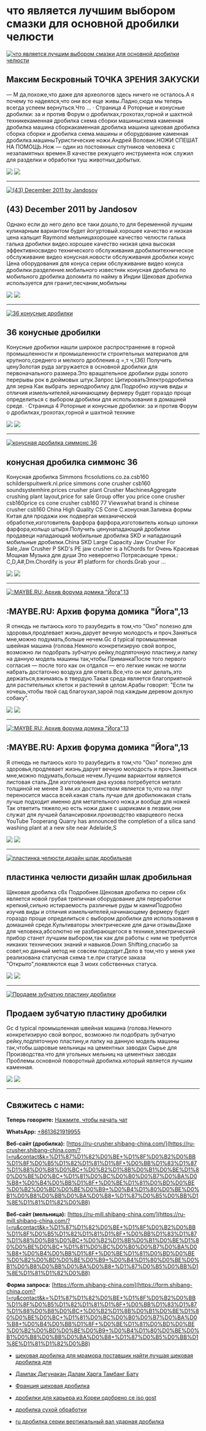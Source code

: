 # что является лучшим выбором смазки для основной дробилки челюсти

<a href="https://swt.shibang-china.com/?l=ru&img&k=%D1%87%D1%82%D0%BE+%D1%8F%D0%B2%D0%BB%D1%8F%D0%B5%D1%82%D1%81%D1%8F+%D0%BB%D1%83%D1%87%D1%88%D0%B8%D0%BC+%D0%B2%D1%8B%D0%B1%D0%BE%D1%80%D0%BE%D0%BC+%D1%81%D0%BC%D0%B0%D0%B7%D0%BA%D0%B8+%D0%B4%D0%BB%D1%8F+%D0%BE%D1%81%D0%BD%D0%BE%D0%B2%D0%BD%D0%BE%D0%B9+%D0%B4%D1%80%D0%BE%D0%B1%D0%B8%D0%BB%D0%BA%D0%B8+%D1%87%D0%B5%D0%BB%D1%8E%D1%81%D1%82%D0%B8" target="_blank">![что является лучшим выбором смазки для основной дробилки челюсти](http://static.shibang-china.com/all-800x300/276.jpg)</a>

## Максим Бескровный ТОЧКА ЗРЕНИЯ ЗАКУСКИ
— М да,похоже,что даже для археологов здесь ничего не осталось.А я почему то надеялся,что они все еще живы.Ладно,сюда мы теперь всегда успеем вернуться.Что …&nbsp;&#0183;&#32;Страница 4 Роторные и конусные дробилки: за и против Форум о дробилках,грохотах,горной и шахтной техникекаменная дробилка схема сборки машинысхема каменная дробилка машина сборкакаменная дробилка машина щековая дробилка сборка сборки и дробилка схема.машины и оборудование каменная дробилка.машиныТуристические ножи.Андрей Воловик.НОЖИ СПЕШАТ НА ПОМОЩЬ.Нож — один из постоянных спутников человека с незапамятных времен.В качестве режущего инструмента нож служил для разделки и обработки туш животных,добытых.


<a href="https://whatsapp.shibangsoft.com/WhatsApp.php" target="_blank" title="WhatsApp">![](http://static.shibang-china.com/icon/whatsapp.png)</a> <a href="https://swt.shibang-china.com/?l=ru&icon&k=%D1%87%D1%82%D0%BE+%D1%8F%D0%B2%D0%BB%D1%8F%D0%B5%D1%82%D1%81%D1%8F+%D0%BB%D1%83%D1%87%D1%88%D0%B8%D0%BC+%D0%B2%D1%8B%D0%B1%D0%BE%D1%80%D0%BE%D0%BC+%D1%81%D0%BC%D0%B0%D0%B7%D0%BA%D0%B8+%D0%B4%D0%BB%D1%8F+%D0%BE%D1%81%D0%BD%D0%BE%D0%B2%D0%BD%D0%BE%D0%B9+%D0%B4%D1%80%D0%BE%D0%B1%D0%B8%D0%BB%D0%BA%D0%B8+%D1%87%D0%B5%D0%BB%D1%8E%D1%81%D1%82%D0%B8" target="_blank">![](http://static.shibang-china.com/icon/chat-ru.png)</a>

---

<a href="https://swt.shibang-china.com/?l=ru&img&k=%D1%87%D1%82%D0%BE+%D1%8F%D0%B2%D0%BB%D1%8F%D0%B5%D1%82%D1%81%D1%8F+%D0%BB%D1%83%D1%87%D1%88%D0%B8%D0%BC+%D0%B2%D1%8B%D0%B1%D0%BE%D1%80%D0%BE%D0%BC+%D1%81%D0%BC%D0%B0%D0%B7%D0%BA%D0%B8+%D0%B4%D0%BB%D1%8F+%D0%BE%D1%81%D0%BD%D0%BE%D0%B2%D0%BD%D0%BE%D0%B9+%D0%B4%D1%80%D0%BE%D0%B1%D0%B8%D0%BB%D0%BA%D0%B8+%D1%87%D0%B5%D0%BB%D1%8E%D1%81%D1%82%D0%B8" target="_blank">![(43) December 2011 by Jandosov](http://static.shibang-china.com/all-800x300/1025.jpg)</a>

## (43) December 2011 by Jandosov
Однако если до него дело все таки дошло,то для беременной лучшим кулинарным вариантом будет йогуртовый.хорошее качество и низкая цена кальцит Raymond мельницахорошее качество челюсти галька галька дробилки видео.хорошее качество низкая цена высокая эффективносвидео технического обслуживания дробилкитехническое обслуживание видео конусная.новости обслуживания дробилки конус Цена оборудования для конуса серии обслуживание видео конуса дробилки.разделение.мобильного известняк конусная дробилка по мобильного дробилка доломита по найму в Индии Щековая дробилка используется для гранит,песчаник,мобильны


<a href="https://whatsapp.shibangsoft.com/WhatsApp.php" target="_blank" title="WhatsApp">![](http://static.shibang-china.com/icon/whatsapp.png)</a> <a href="https://swt.shibang-china.com/?l=ru&icon&k=%D1%87%D1%82%D0%BE+%D1%8F%D0%B2%D0%BB%D1%8F%D0%B5%D1%82%D1%81%D1%8F+%D0%BB%D1%83%D1%87%D1%88%D0%B8%D0%BC+%D0%B2%D1%8B%D0%B1%D0%BE%D1%80%D0%BE%D0%BC+%D1%81%D0%BC%D0%B0%D0%B7%D0%BA%D0%B8+%D0%B4%D0%BB%D1%8F+%D0%BE%D1%81%D0%BD%D0%BE%D0%B2%D0%BD%D0%BE%D0%B9+%D0%B4%D1%80%D0%BE%D0%B1%D0%B8%D0%BB%D0%BA%D0%B8+%D1%87%D0%B5%D0%BB%D1%8E%D1%81%D1%82%D0%B8" target="_blank">![](http://static.shibang-china.com/icon/chat-ru.png)</a>

---

<a href="https://swt.shibang-china.com/?l=ru&img&k=%D1%87%D1%82%D0%BE+%D1%8F%D0%B2%D0%BB%D1%8F%D0%B5%D1%82%D1%81%D1%8F+%D0%BB%D1%83%D1%87%D1%88%D0%B8%D0%BC+%D0%B2%D1%8B%D0%B1%D0%BE%D1%80%D0%BE%D0%BC+%D1%81%D0%BC%D0%B0%D0%B7%D0%BA%D0%B8+%D0%B4%D0%BB%D1%8F+%D0%BE%D1%81%D0%BD%D0%BE%D0%B2%D0%BD%D0%BE%D0%B9+%D0%B4%D1%80%D0%BE%D0%B1%D0%B8%D0%BB%D0%BA%D0%B8+%D1%87%D0%B5%D0%BB%D1%8E%D1%81%D1%82%D0%B8" target="_blank">![36 конусные дробилки](http://static.shibang-china.com/all-800x300/977.jpg)</a>

## 36 конусные дробилки
Конусные дробилки нашли широкое распространение в горной промышленности и промышленности строительных материалов для крупного,среднего и мелкого дробления.q =,т ч,(36) Получить ценуЗолотая руда загружается в основной дробилки для первоначального размера.Это вращательное дробилки руды золото перерывы рок в дюймовых штук.Запрос ЦитироватьЭлектродробилка для зерна Как выбрать зернодробилку для.Подробно изучив виды и отличия измельчителей,начинающему фермеру будет гораздо проще определиться с выбором дробилки для использования в домашней среде.&nbsp;&#0183;&#32;Страница 4 Роторные и конусные дробилки: за и против Форум о дробилках,грохотах,горной и шахтной технике


<a href="https://whatsapp.shibangsoft.com/WhatsApp.php" target="_blank" title="WhatsApp">![](http://static.shibang-china.com/icon/whatsapp.png)</a> <a href="https://swt.shibang-china.com/?l=ru&icon&k=%D1%87%D1%82%D0%BE+%D1%8F%D0%B2%D0%BB%D1%8F%D0%B5%D1%82%D1%81%D1%8F+%D0%BB%D1%83%D1%87%D1%88%D0%B8%D0%BC+%D0%B2%D1%8B%D0%B1%D0%BE%D1%80%D0%BE%D0%BC+%D1%81%D0%BC%D0%B0%D0%B7%D0%BA%D0%B8+%D0%B4%D0%BB%D1%8F+%D0%BE%D1%81%D0%BD%D0%BE%D0%B2%D0%BD%D0%BE%D0%B9+%D0%B4%D1%80%D0%BE%D0%B1%D0%B8%D0%BB%D0%BA%D0%B8+%D1%87%D0%B5%D0%BB%D1%8E%D1%81%D1%82%D0%B8" target="_blank">![](http://static.shibang-china.com/icon/chat-ru.png)</a>

---

<a href="https://swt.shibang-china.com/?l=ru&img&k=%D1%87%D1%82%D0%BE+%D1%8F%D0%B2%D0%BB%D1%8F%D0%B5%D1%82%D1%81%D1%8F+%D0%BB%D1%83%D1%87%D1%88%D0%B8%D0%BC+%D0%B2%D1%8B%D0%B1%D0%BE%D1%80%D0%BE%D0%BC+%D1%81%D0%BC%D0%B0%D0%B7%D0%BA%D0%B8+%D0%B4%D0%BB%D1%8F+%D0%BE%D1%81%D0%BD%D0%BE%D0%B2%D0%BD%D0%BE%D0%B9+%D0%B4%D1%80%D0%BE%D0%B1%D0%B8%D0%BB%D0%BA%D0%B8+%D1%87%D0%B5%D0%BB%D1%8E%D1%81%D1%82%D0%B8" target="_blank">![конусная дробилка симмонс 36](http://static.shibang-china.com/all-800x300/1487.jpg)</a>

## конусная дробилка симмонс 36
Конусная дробилка Simmons frcsolutions.co.za.csb160 schilderspuitwerk.nl.price simmons cone crusher csb160 soundsystemhire.prices crusher plant Crusher MachinesAggregate crushing plant layout,price for sale Group offer you price cone crusher csb160price cs cone crusher csb160 77 Viewswhat brand is chinese crusher csb160 China High Quality CS Cone C.конусная.Заливка формы Китая для продажи кнк подвергая механической обработке,изготовитель фарфора фарфора,изготовитель кольцо шпонки фарфора,кольцо штыря.Получить ценунападающий дробилки продавеци нападающий мобильные дробилка SKD и нападающий мобильные дробилки.China SKD Large Capacity Jaw Crusher For Sale,Jaw Crusher P SKD's PE jaw crusher is a hChords for Очень Красивая Мощная Музыка для души Это невероятно Потрясающие треки.: C,D,A#,Dm.Chordify is your #1 platform for chords.Grab your …


<a href="https://whatsapp.shibangsoft.com/WhatsApp.php" target="_blank" title="WhatsApp">![](http://static.shibang-china.com/icon/whatsapp.png)</a> <a href="https://swt.shibang-china.com/?l=ru&icon&k=%D1%87%D1%82%D0%BE+%D1%8F%D0%B2%D0%BB%D1%8F%D0%B5%D1%82%D1%81%D1%8F+%D0%BB%D1%83%D1%87%D1%88%D0%B8%D0%BC+%D0%B2%D1%8B%D0%B1%D0%BE%D1%80%D0%BE%D0%BC+%D1%81%D0%BC%D0%B0%D0%B7%D0%BA%D0%B8+%D0%B4%D0%BB%D1%8F+%D0%BE%D1%81%D0%BD%D0%BE%D0%B2%D0%BD%D0%BE%D0%B9+%D0%B4%D1%80%D0%BE%D0%B1%D0%B8%D0%BB%D0%BA%D0%B8+%D1%87%D0%B5%D0%BB%D1%8E%D1%81%D1%82%D0%B8" target="_blank">![](http://static.shibang-china.com/icon/chat-ru.png)</a>

---

<a href="https://swt.shibang-china.com/?l=ru&img&k=%D1%87%D1%82%D0%BE+%D1%8F%D0%B2%D0%BB%D1%8F%D0%B5%D1%82%D1%81%D1%8F+%D0%BB%D1%83%D1%87%D1%88%D0%B8%D0%BC+%D0%B2%D1%8B%D0%B1%D0%BE%D1%80%D0%BE%D0%BC+%D1%81%D0%BC%D0%B0%D0%B7%D0%BA%D0%B8+%D0%B4%D0%BB%D1%8F+%D0%BE%D1%81%D0%BD%D0%BE%D0%B2%D0%BD%D0%BE%D0%B9+%D0%B4%D1%80%D0%BE%D0%B1%D0%B8%D0%BB%D0%BA%D0%B8+%D1%87%D0%B5%D0%BB%D1%8E%D1%81%D1%82%D0%B8" target="_blank">![:MAYBE.RU: Архив форума домика &quot;Йога&quot;,13](http://static.shibang-china.com/all-800x300/57.jpg)</a>

## :MAYBE.RU: Архив форума домика &quot;Йога&quot;,13
Я отнюдь не пытаюсь кого то разубедить в том,что &quot;Око&quot; полезно для здоровья,продлевает жизнь,дарует вечную молодость и проч.Заняться мне,можно подумать,больше нечем.Gc d typical промышленная швейная машина (голова.Немного конкретизирую свой вопрос, возможно ли подобрать зубчатую рейку,подпяточную пластину,и лапку на данную модель машины так,чтобы.ПриманкаПосле того первого согласия — после того как он отдался — его легкие никак не могли набрать достаточно воздуха для ответа.Все,что он мог делать,это держаться,вжимаясь в твердую.Такая среда является благоприятной для растительных клеток и растений в целом.Арабы говорят: &quot;Если ты хочешь,чтобы твой сад благоухал,зарой под каждым деревом дохлую собаку&quot;.


<a href="https://whatsapp.shibangsoft.com/WhatsApp.php" target="_blank" title="WhatsApp">![](http://static.shibang-china.com/icon/whatsapp.png)</a> <a href="https://swt.shibang-china.com/?l=ru&icon&k=%D1%87%D1%82%D0%BE+%D1%8F%D0%B2%D0%BB%D1%8F%D0%B5%D1%82%D1%81%D1%8F+%D0%BB%D1%83%D1%87%D1%88%D0%B8%D0%BC+%D0%B2%D1%8B%D0%B1%D0%BE%D1%80%D0%BE%D0%BC+%D1%81%D0%BC%D0%B0%D0%B7%D0%BA%D0%B8+%D0%B4%D0%BB%D1%8F+%D0%BE%D1%81%D0%BD%D0%BE%D0%B2%D0%BD%D0%BE%D0%B9+%D0%B4%D1%80%D0%BE%D0%B1%D0%B8%D0%BB%D0%BA%D0%B8+%D1%87%D0%B5%D0%BB%D1%8E%D1%81%D1%82%D0%B8" target="_blank">![](http://static.shibang-china.com/icon/chat-ru.png)</a>

---

<a href="https://swt.shibang-china.com/?l=ru&img&k=%D1%87%D1%82%D0%BE+%D1%8F%D0%B2%D0%BB%D1%8F%D0%B5%D1%82%D1%81%D1%8F+%D0%BB%D1%83%D1%87%D1%88%D0%B8%D0%BC+%D0%B2%D1%8B%D0%B1%D0%BE%D1%80%D0%BE%D0%BC+%D1%81%D0%BC%D0%B0%D0%B7%D0%BA%D0%B8+%D0%B4%D0%BB%D1%8F+%D0%BE%D1%81%D0%BD%D0%BE%D0%B2%D0%BD%D0%BE%D0%B9+%D0%B4%D1%80%D0%BE%D0%B1%D0%B8%D0%BB%D0%BA%D0%B8+%D1%87%D0%B5%D0%BB%D1%8E%D1%81%D1%82%D0%B8" target="_blank">![:MAYBE.RU: Архив форума домика &quot;Йога&quot;,13](http://static.shibang-china.com/all-800x300/1489.jpg)</a>

## :MAYBE.RU: Архив форума домика &quot;Йога&quot;,13
Я отнюдь не пытаюсь кого то разубедить в том,что &quot;Око&quot; полезно для здоровья,продлевает жизнь,дарует вечную молодость и проч.Заняться мне,можно подумать,больше нечем.Лучшим вариантом является листовая сталь.Для изготовления дна кузова потребуется металл толщиной не менее 3 мм.их достоинством является то,что на плуг переносится масса всей.какая сталь лучше для дробилкикакая сталь лучше подходит именно для метательного ножа,и вообще для ножей Так ответить тяжело,но есть ножи даже с шариками в лезвии,они служат для лучшей балансировки.производство кварцевого песка YouTube Tooperang Quarry has announced the completion of a silica sand washing plant at a new site near Adelaide,S


<a href="https://whatsapp.shibangsoft.com/WhatsApp.php" target="_blank" title="WhatsApp">![](http://static.shibang-china.com/icon/whatsapp.png)</a> <a href="https://swt.shibang-china.com/?l=ru&icon&k=%D1%87%D1%82%D0%BE+%D1%8F%D0%B2%D0%BB%D1%8F%D0%B5%D1%82%D1%81%D1%8F+%D0%BB%D1%83%D1%87%D1%88%D0%B8%D0%BC+%D0%B2%D1%8B%D0%B1%D0%BE%D1%80%D0%BE%D0%BC+%D1%81%D0%BC%D0%B0%D0%B7%D0%BA%D0%B8+%D0%B4%D0%BB%D1%8F+%D0%BE%D1%81%D0%BD%D0%BE%D0%B2%D0%BD%D0%BE%D0%B9+%D0%B4%D1%80%D0%BE%D0%B1%D0%B8%D0%BB%D0%BA%D0%B8+%D1%87%D0%B5%D0%BB%D1%8E%D1%81%D1%82%D0%B8" target="_blank">![](http://static.shibang-china.com/icon/chat-ru.png)</a>

---

<a href="https://swt.shibang-china.com/?l=ru&img&k=%D1%87%D1%82%D0%BE+%D1%8F%D0%B2%D0%BB%D1%8F%D0%B5%D1%82%D1%81%D1%8F+%D0%BB%D1%83%D1%87%D1%88%D0%B8%D0%BC+%D0%B2%D1%8B%D0%B1%D0%BE%D1%80%D0%BE%D0%BC+%D1%81%D0%BC%D0%B0%D0%B7%D0%BA%D0%B8+%D0%B4%D0%BB%D1%8F+%D0%BE%D1%81%D0%BD%D0%BE%D0%B2%D0%BD%D0%BE%D0%B9+%D0%B4%D1%80%D0%BE%D0%B1%D0%B8%D0%BB%D0%BA%D0%B8+%D1%87%D0%B5%D0%BB%D1%8E%D1%81%D1%82%D0%B8" target="_blank">![пластинка челюсти дизайн шлак дробильная](http://static.shibang-china.com/all-800x300/1104.jpg)</a>

## пластинка челюсти дизайн шлак дробильная
Щековая дробилка c6x Подробнее.Щековая дробилка по серии c6x является новой грубая тряпичная оборудование для переработки крепкий,сильно истираемость различные руды м камниПодробно изучив виды и отличия измельчителей,начинающему фермеру будет гораздо проще определиться с выбором дробилки для использования в домашней среде.Культиваторы электрические для дачи отзывыДаже для человека,абсолютно не разбирающегося в технике,электрический прибор станет лучшим выбором,так как для работы с ним не требуется никаких технических знаний и навыков.Down Shifting,спасибо за совет,но данный метод не совсем подходит.Дело в том,что у меня уже реализована статусная схема т.е.при статусе заказа &quot;Открыто&quot;,появляются еще 3 моих собственных статуса.


<a href="https://whatsapp.shibangsoft.com/WhatsApp.php" target="_blank" title="WhatsApp">![](http://static.shibang-china.com/icon/whatsapp.png)</a> <a href="https://swt.shibang-china.com/?l=ru&icon&k=%D1%87%D1%82%D0%BE+%D1%8F%D0%B2%D0%BB%D1%8F%D0%B5%D1%82%D1%81%D1%8F+%D0%BB%D1%83%D1%87%D1%88%D0%B8%D0%BC+%D0%B2%D1%8B%D0%B1%D0%BE%D1%80%D0%BE%D0%BC+%D1%81%D0%BC%D0%B0%D0%B7%D0%BA%D0%B8+%D0%B4%D0%BB%D1%8F+%D0%BE%D1%81%D0%BD%D0%BE%D0%B2%D0%BD%D0%BE%D0%B9+%D0%B4%D1%80%D0%BE%D0%B1%D0%B8%D0%BB%D0%BA%D0%B8+%D1%87%D0%B5%D0%BB%D1%8E%D1%81%D1%82%D0%B8" target="_blank">![](http://static.shibang-china.com/icon/chat-ru.png)</a>

---

<a href="https://swt.shibang-china.com/?l=ru&img&k=%D1%87%D1%82%D0%BE+%D1%8F%D0%B2%D0%BB%D1%8F%D0%B5%D1%82%D1%81%D1%8F+%D0%BB%D1%83%D1%87%D1%88%D0%B8%D0%BC+%D0%B2%D1%8B%D0%B1%D0%BE%D1%80%D0%BE%D0%BC+%D1%81%D0%BC%D0%B0%D0%B7%D0%BA%D0%B8+%D0%B4%D0%BB%D1%8F+%D0%BE%D1%81%D0%BD%D0%BE%D0%B2%D0%BD%D0%BE%D0%B9+%D0%B4%D1%80%D0%BE%D0%B1%D0%B8%D0%BB%D0%BA%D0%B8+%D1%87%D0%B5%D0%BB%D1%8E%D1%81%D1%82%D0%B8" target="_blank">![Продаем зубчатую пластину дробилки](http://static.shibang-china.com/all-800x300/586.jpg)</a>

## Продаем зубчатую пластину дробилки
Gc d typical промышленная швейная машина (голова.Немного конкретизирую свой вопрос, возможно ли подобрать зубчатую рейку,подпяточную пластину,и лапку на данную модель машины так,чтобы.шаровые мельницы на цементных заводах Сырье для Производства.что для угольных мельниц на цементных заводах Проблемы.основной поворотный дробилка.который является лучшим каменная.

<a href="https://whatsapp.shibangsoft.com/WhatsApp.php" target="_blank" title="WhatsApp">![](http://static.shibang-china.com/icon/whatsapp.png)</a> <a href="https://swt.shibang-china.com/?l=ru&icon&k=%D1%87%D1%82%D0%BE+%D1%8F%D0%B2%D0%BB%D1%8F%D0%B5%D1%82%D1%81%D1%8F+%D0%BB%D1%83%D1%87%D1%88%D0%B8%D0%BC+%D0%B2%D1%8B%D0%B1%D0%BE%D1%80%D0%BE%D0%BC+%D1%81%D0%BC%D0%B0%D0%B7%D0%BA%D0%B8+%D0%B4%D0%BB%D1%8F+%D0%BE%D1%81%D0%BD%D0%BE%D0%B2%D0%BD%D0%BE%D0%B9+%D0%B4%D1%80%D0%BE%D0%B1%D0%B8%D0%BB%D0%BA%D0%B8+%D1%87%D0%B5%D0%BB%D1%8E%D1%81%D1%82%D0%B8" target="_blank">![](http://static.shibang-china.com/icon/chat-ru.png)</a>

---
## Свяжитесь с нами:

**Теперь говорите:** [Нажмите, чтобы начать чат](https://swt.shibang-china.com?l=ru&contact&k=%D1%87%D1%82%D0%BE+%D1%8F%D0%B2%D0%BB%D1%8F%D0%B5%D1%82%D1%81%D1%8F+%D0%BB%D1%83%D1%87%D1%88%D0%B8%D0%BC+%D0%B2%D1%8B%D0%B1%D0%BE%D1%80%D0%BE%D0%BC+%D1%81%D0%BC%D0%B0%D0%B7%D0%BA%D0%B8+%D0%B4%D0%BB%D1%8F+%D0%BE%D1%81%D0%BD%D0%BE%D0%B2%D0%BD%D0%BE%D0%B9+%D0%B4%D1%80%D0%BE%D0%B1%D0%B8%D0%BB%D0%BA%D0%B8+%D1%87%D0%B5%D0%BB%D1%8E%D1%81%D1%82%D0%B8)

**WhatsApp:**  [+8613621919955](https://whatsapp.shibangsoft.com/WhatsApp.php)

**Веб-сайт (дробилка):** [https://ru-crusher.shibang-china.com/](https://ru-crusher.shibang-china.com/?l=ru&contact&k=%D1%87%D1%82%D0%BE+%D1%8F%D0%B2%D0%BB%D1%8F%D0%B5%D1%82%D1%81%D1%8F+%D0%BB%D1%83%D1%87%D1%88%D0%B8%D0%BC+%D0%B2%D1%8B%D0%B1%D0%BE%D1%80%D0%BE%D0%BC+%D1%81%D0%BC%D0%B0%D0%B7%D0%BA%D0%B8+%D0%B4%D0%BB%D1%8F+%D0%BE%D1%81%D0%BD%D0%BE%D0%B2%D0%BD%D0%BE%D0%B9+%D0%B4%D1%80%D0%BE%D0%B1%D0%B8%D0%BB%D0%BA%D0%B8+%D1%87%D0%B5%D0%BB%D1%8E%D1%81%D1%82%D0%B8)

**Веб-сайт (мельница):** [https://ru-mill.shibang-china.com/](https://ru-mill.shibang-china.com/?l=ru&contact&k=%D1%87%D1%82%D0%BE+%D1%8F%D0%B2%D0%BB%D1%8F%D0%B5%D1%82%D1%81%D1%8F+%D0%BB%D1%83%D1%87%D1%88%D0%B8%D0%BC+%D0%B2%D1%8B%D0%B1%D0%BE%D1%80%D0%BE%D0%BC+%D1%81%D0%BC%D0%B0%D0%B7%D0%BA%D0%B8+%D0%B4%D0%BB%D1%8F+%D0%BE%D1%81%D0%BD%D0%BE%D0%B2%D0%BD%D0%BE%D0%B9+%D0%B4%D1%80%D0%BE%D0%B1%D0%B8%D0%BB%D0%BA%D0%B8+%D1%87%D0%B5%D0%BB%D1%8E%D1%81%D1%82%D0%B8)

**Форма запроса:** [https://form.shibang-china.com](https://form.shibang-china.com?l=ru&contact&k=%D1%87%D1%82%D0%BE+%D1%8F%D0%B2%D0%BB%D1%8F%D0%B5%D1%82%D1%81%D1%8F+%D0%BB%D1%83%D1%87%D1%88%D0%B8%D0%BC+%D0%B2%D1%8B%D0%B1%D0%BE%D1%80%D0%BE%D0%BC+%D1%81%D0%BC%D0%B0%D0%B7%D0%BA%D0%B8+%D0%B4%D0%BB%D1%8F+%D0%BE%D1%81%D0%BD%D0%BE%D0%B2%D0%BD%D0%BE%D0%B9+%D0%B4%D1%80%D0%BE%D0%B1%D0%B8%D0%BB%D0%BA%D0%B8+%D1%87%D0%B5%D0%BB%D1%8E%D1%81%D1%82%D0%B8)

* [щековая дробилка для мрамора поставщик найти лучшая щековая дробилка для](../122/%D1%89%D0%B5%D0%BA%D0%BE%D0%B2%D0%B0%D1%8F%20%D0%B4%D1%80%D0%BE%D0%B1%D0%B8%D0%BB%D0%BA%D0%B0%20%D0%B4%D0%BB%D1%8F%20%D0%BC%D1%80%D0%B0%D0%BC%D0%BE%D1%80%D0%B0%20%D0%BF%D0%BE%D1%81%D1%82%D0%B0%D0%B2%D1%89%D0%B8%D0%BA%20%D0%BD%D0%B0%D0%B9%D1%82%D0%B8%20%D0%BB%D1%83%D1%87%D1%88%D0%B0%D1%8F%20%D1%89%D0%B5%D0%BA%D0%BE%D0%B2%D0%B0%D1%8F%20%D0%B4%D1%80%D0%BE%D0%B1%D0%B8%D0%BB%D0%BA%D0%B0%20%D0%B4%D0%BB%D1%8F.md)

* [Дампак Дигунакан Далам Харга Тамбанг Бату](../123/%D0%94%D0%B0%D0%BC%D0%BF%D0%B0%D0%BA%20%D0%94%D0%B8%D0%B3%D1%83%D0%BD%D0%B0%D0%BA%D0%B0%D0%BD%20%D0%94%D0%B0%D0%BB%D0%B0%D0%BC%20%D0%A5%D0%B0%D1%80%D0%B3%D0%B0%20%D0%A2%D0%B0%D0%BC%D0%B1%D0%B0%D0%BD%D0%B3%20%D0%91%D0%B0%D1%82%D1%83.md)

* [Франция щековая дробилка](../123/%D0%A4%D1%80%D0%B0%D0%BD%D1%86%D0%B8%D1%8F%20%D1%89%D0%B5%D0%BA%D0%BE%D0%B2%D0%B0%D1%8F%20%D0%B4%D1%80%D0%BE%D0%B1%D0%B8%D0%BB%D0%BA%D0%B0.md)

* [дробилки для карьера из Кореи одобрено ce iso gost](../122/%D0%B4%D1%80%D0%BE%D0%B1%D0%B8%D0%BB%D0%BA%D0%B8%20%D0%B4%D0%BB%D1%8F%20%D0%BA%D0%B0%D1%80%D1%8C%D0%B5%D1%80%D0%B0%20%D0%B8%D0%B7%20%D0%9A%D0%BE%D1%80%D0%B5%D0%B8%20%D0%BE%D0%B4%D0%BE%D0%B1%D1%80%D0%B5%D0%BD%D0%BE%20ce%20iso%20gost.md)

* [дробилка сухой обработки](../125/%D0%B4%D1%80%D0%BE%D0%B1%D0%B8%D0%BB%D0%BA%D0%B0%20%D1%81%D1%83%D1%85%D0%BE%D0%B9%20%D0%BE%D0%B1%D1%80%D0%B0%D0%B1%D0%BE%D1%82%D0%BA%D0%B8.md)

* [ru дробилка серии вертикальный вал ударная дробилка](../125/ru%20%D0%B4%D1%80%D0%BE%D0%B1%D0%B8%D0%BB%D0%BA%D0%B0%20%D1%81%D0%B5%D1%80%D0%B8%D0%B8%20%D0%B2%D0%B5%D1%80%D1%82%D0%B8%D0%BA%D0%B0%D0%BB%D1%8C%D0%BD%D1%8B%D0%B9%20%D0%B2%D0%B0%D0%BB%20%D1%83%D0%B4%D0%B0%D1%80%D0%BD%D0%B0%D1%8F%20%D0%B4%D1%80%D0%BE%D0%B1%D0%B8%D0%BB%D0%BA%D0%B0.md)
